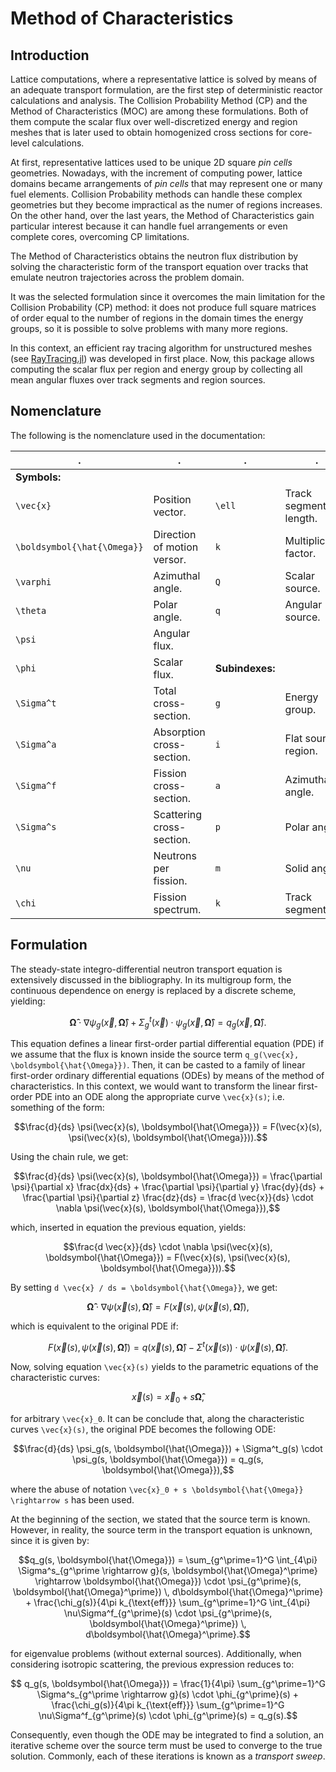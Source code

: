 # Method of Characteristics

## Introduction

Lattice computations, where a representative lattice is solved by means of an adequate transport formulation, are the first step of deterministic reactor calculations and analysis. The Collision Probability Method (CP) and the Method of Characteristics (MOC) are among these formulations. Both of them compute the scalar flux over well-discretized energy and region meshes that is later used to obtain homogenized cross sections for core-level calculations.

At first, representative lattices used to be unique 2D square *pin cells* geometries. Nowadays, with the increment of computing power, lattice domains became arrangements of *pin cells* that may represent one or many fuel elements. Collision Probability methods can handle these complex geometries but they become impractical as the numer of regions increases. On the other hand, over the last years, the Method of Characteristics gain particular interest because it can handle fuel arrangements or even complete cores, overcoming CP limitations.

The Method of Characteristics obtains the neutron flux distribution by solving the characteristic form of the transport equation over tracks that emulate neutron trajectories across the problem domain.

It was the selected formulation since it overcomes the main limitation for the Collision Probability (CP) method: it does not produce full square matrices of order equal to the number of regions in the domain times the energy groups, so it is possible to solve problems with many more regions.

In this context, an efficient ray tracing algorithm for unstructured meshes (see [RayTracing.jl](https://github.com/rvignolo/RayTracing.jl)) was developed in first place. Now, this package allows computing the scalar flux per region and energy group by collecting all mean angular fluxes over track segments and region sources.

## Nomenclature

The following is the nomenclature used in the documentation:

| .                              |       .                     |  .              |          .             |
|--------------------------------|-----------------------------|-----------------|------------------------|
| **Symbols:**                   |                             |                 |                        |
| ``\vec{x}``                    | Position vector.            | ``\ell``        | Track segment length.  |
| ``\boldsymbol{\hat{\Omega}}``  | Direction of motion versor. | ``k``           | Multiplication factor. |
| ``\varphi``                    | Azimuthal angle.            | ``Q``           | Scalar source.         |
| ``\theta``                     | Polar angle.                | ``q``           | Angular source.        |
| ``\psi``                       | Angular flux.                |                 |                        |
| ``\phi``                       | Scalar flux.                 | **Subindexes:** |                        |
| ``\Sigma^t``                   | Total cross-section.        | ``g``           | Energy group.          |
| ``\Sigma^a``                   | Absorption cross-section.   | ``i``           | Flat source region.    |
| ``\Sigma^f``                   | Fission cross-section.      | ``a``           | Azimuthal angle.       |
| ``\Sigma^s``                   | Scattering cross-section.   | ``p``           | Polar angle.           |
| ``\nu``                        | Neutrons per fission.        | ``m``           | Solid angle.           |
| ``\chi``                       | Fission spectrum.           | ``k``           | Track segment.         |


## Formulation

The steady-state integro-differential neutron transport equation is extensively discussed in the bibliography. In its multigroup form, the continuous dependence on energy is replaced by a discrete scheme, yielding:

```math
\boldsymbol{\hat{\Omega}} \cdot \nabla \psi_g(\vec{x}, \boldsymbol{\hat{\Omega}})
 + \Sigma^t_g(\vec{x}) \cdot \psi_g(\vec{x}, \boldsymbol{\hat{\Omega}}) = q_g(\vec{x}, \boldsymbol{\hat{\Omega}}).
```

This equation defines a linear first-order partial differential equation (PDE) if we assume that the flux is known inside the source term ``q_g(\vec{x}, \boldsymbol{\hat{\Omega}})``. Then, it can be casted to a family of linear first-order ordinary differential equations (ODEs) by means of the method of characteristics. In this context, we would want to transform the linear first-order PDE into an ODE along the appropriate curve ``\vec{x}(s)``; i.e. something of the form:

```math
\frac{d}{ds} \psi(\vec{x}(s), \boldsymbol{\hat{\Omega}}) = F(\vec{x}(s), \psi(\vec{x}(s), \boldsymbol{\hat{\Omega}})).
```

Using the chain rule, we get:

```math
\frac{d}{ds} \psi(\vec{x}(s), \boldsymbol{\hat{\Omega}}) = \frac{\partial \psi}{\partial x} \frac{dx}{ds} +
                     \frac{\partial \psi}{\partial y} \frac{dy}{ds} +
                     \frac{\partial \psi}{\partial z} \frac{dz}{ds} =
                     \frac{d \vec{x}}{ds} \cdot \nabla \psi(\vec{x}(s), \boldsymbol{\hat{\Omega}}),
```

which, inserted in equation the previous equation, yields:

```math
\frac{d \vec{x}}{ds} \cdot \nabla \psi(\vec{x}(s), \boldsymbol{\hat{\Omega}}) = F(\vec{x}(s), \psi(\vec{x}(s), \boldsymbol{\hat{\Omega}})).
```

By setting ``d \vec{x} / ds = \boldsymbol{\hat{\Omega}}``, we get:

```math
\boldsymbol{\hat{\Omega}} \cdot \nabla \psi(\vec{x}(s), \boldsymbol{\hat{\Omega}}) = F(\vec{x}(s), \psi(\vec{x}(s), \boldsymbol{\hat{\Omega}})),
```

which is equivalent to the original PDE if:

```math
F(\vec{x}(s), \psi(\vec{x}(s), \boldsymbol{\hat{\Omega}})) = q(\vec{x}(s), \boldsymbol{\hat{\Omega}}) - \Sigma^t(\vec{x}(s)) \cdot \psi(\vec{x}(s), \boldsymbol{\hat{\Omega}}).
```

Now, solving equation ``\vec{x}(s)`` yields to the parametric equations of the characteristic curves:

```math
 \vec{x}(s) = \vec{x}_0 + s \boldsymbol{\hat{\Omega}},
```

for arbitrary ``\vec{x}_0``. It can be conclude that, along the characteristic curves ``\vec{x}(s)``, the original PDE becomes the following ODE:

```math
\frac{d}{ds} \psi_g(s, \boldsymbol{\hat{\Omega}}) + \Sigma^t_g(s) \cdot \psi_g(s, \boldsymbol{\hat{\Omega}}) = q_g(s, \boldsymbol{\hat{\Omega}}),
```

where the abuse of notation ``\vec{x}_0 + s \boldsymbol{\hat{\Omega}} \rightarrow s`` has been used.

At the beginning of the section, we stated that the source term is known. However, in reality, the source term in the transport equation is unknown, since it is given by:

```math
q_g(s, \boldsymbol{\hat{\Omega}}) =
 \sum_{g^\prime=1}^G \int_{4\pi} \Sigma^s_{g^\prime \rightarrow g}(s, \boldsymbol{\hat{\Omega}^\prime} \rightarrow \boldsymbol{\hat{\Omega}}) \cdot \psi_{g^\prime}(s, \boldsymbol{\hat{\Omega}^\prime}) \, d\boldsymbol{\hat{\Omega}^\prime} + \frac{\chi_g(s)}{4\pi k_{\text{eff}}} \sum_{g^\prime=1}^G \int_{4\pi} \nu\Sigma^f_{g^\prime}(s) \cdot \psi_{g^\prime}(s, \boldsymbol{\hat{\Omega}^\prime}) \, d\boldsymbol{\hat{\Omega}^\prime}.
```

for eigenvalue problems (without external sources). Additionally, when considering isotropic scattering, the previous expression reduces to:

```math
 q_g(s, \boldsymbol{\hat{\Omega}}) =
 \frac{1}{4\pi} \sum_{g^\prime=1}^G \Sigma^s_{g^\prime \rightarrow g}(s) \cdot \phi_{g^\prime}(s) + \frac{\chi_g(s)}{4\pi k_{\text{eff}}} \sum_{g^\prime=1}^G \nu\Sigma^f_{g^\prime}(s) \cdot \phi_{g^\prime}(s)  = q_g(s).
```

Consequently, even though the ODE may be integrated to find a solution, an iterative scheme over the source term must be used to converge to the true solution. Commonly, each of these iterations is known as a *transport sweep*.